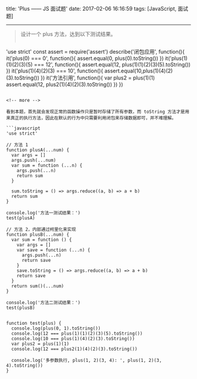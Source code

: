 title: 'Plus —— JS 面试题'
date: 2017-02-06 16:16:59
tags: [JavaScript, 面试题]

---

> 设计一个 plus 方法，达到以下测试结果。
> 
> ```javascript
'use strict'
const assert = require('assert')
describe('闭包应用', function(){
  it('plus(0) === 0', function(){
    assert.equal(0, plus(0).toString())
  })
  it('plus(1)(1)(2)(3)(5) === 12', function(){
    assert.equal(12, plus(1)(1)(2)(3)(5).toString())
  })
  it('plus(1)(4)(2)(3) === 10', function(){
    assert.equal(10,plus(1)(4)(2)(3).toString())
  })
  it('方法引用', function(){
    var plus2 = plus(1)(1)
    assert.equal(12, plus2(1)(4)(2)(3).toString())
  })
})
```

<!-- more -->

看到本题，首先就会发现正常的函数操作只是暂时存储了所有参数，而 toString 方法才是用来真正的执行方法，因此在默认的行为中只需要利用闭包来存储数据即可，并不难理解。

```javascript
'use strict'

// 方法 1
function plusA(...num) {
  var args = []
  args.push(...num)
  var sum = function (...n) {
    args.push(...n)
    return sum
  }
  
  sum.toString = () => args.reduce((a, b) => a + b)
  return sum
}

console.log('方法一测试结果：')
test(plusA)

// 方法 2，内部通过柯里化来实现
function plusB(...num) {
  var sum = function () {
    var args = []
    var save = function (...n) {
      args.push(...n)
      return save
    }
    save.toString = () => args.reduce((a, b) => a + b)
    return save
  }
  return sum()(...num)
}

console.log('方法二测试结果：')
test(plusB)


function test(plus) {
  console.log(plus(0, 1).toString())
  console.log(12 === plus(1)(1)(2)(3)(5).toString())
  console.log(10 === plus(1)(4)(2)(3).toString())
  var plus2 = plus(1)(1)
  console.log(12 === plus2(1)(4)(2)(3).toString())
  
  console.log('多参数执行, plus(1, 2)(3, 4): ', plus(1, 2)(3, 4).toString())
}
```
